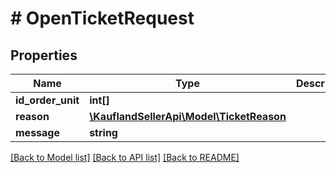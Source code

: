# # OpenTicketRequest

## Properties

Name | Type | Description | Notes
------------ | ------------- | ------------- | -------------
**id_order_unit** | **int[]** |  |
**reason** | [**\KauflandSellerApi\Model\TicketReason**](TicketReason.md) |  |
**message** | **string** |  |

[[Back to Model list]](../../README.md#models) [[Back to API list]](../../README.md#endpoints) [[Back to README]](../../README.md)
